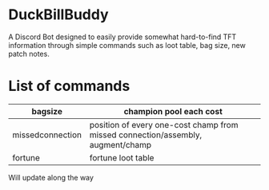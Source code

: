 # DuckBillBuddy

A Discord Bot designed to easily provide somewhat hard-to-find TFT information through simple commands such as loot table, bag size, new patch notes.

# List of commands

| bagsize          | champion pool each cost                                                         |
| ---------------- | ------------------------------------------------------------------------------- |
| missedconnection | position of every one-cost champ from missed connection/assembly, augment/champ |
| fortune          | fortune loot table                                                              |

Will update along the way
